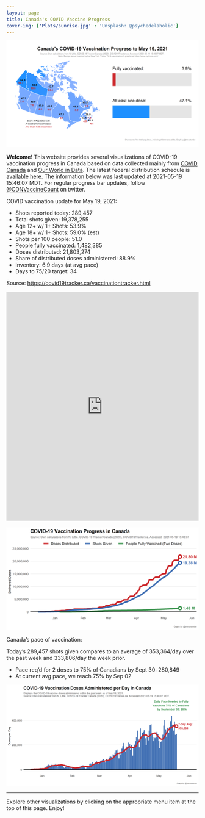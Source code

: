 ```yaml
---
layout: page
title: Canada's COVID Vaccine Progress
cover-img: ['Plots/sunrise.jpg' : 'Unsplash: @psychedelaholic']
---
```

![](Plots/plot_main.png)

**Welcome!** This website provides several visualizations of COVID-19
vaccination progress in Canada based on data collected mainly from
[COVID Canada](https://covid19tracker.ca/vaccinationtracker.html) and
[Our World in Data](https://ourworldindata.org/covid-vaccinations). The
latest federal distribution schedule is [available
here](https://www.canada.ca/en/public-health/services/diseases/2019-novel-coronavirus-infection/prevention-risks/covid-19-vaccine-treatment/vaccine-rollout.html).
The information below was last updated at 2021-05-19 15:46:07 MDT. For
regular progress bar updates, follow
<a href="https://twitter.com/CDNVaccineCount" class="uri">@CDNVaccineCount</a>
on twitter.

COVID vaccination update for May 19, 2021:

-   Shots reported today: 289,457
-   Total shots given: 19,378,255
-   Age 12+ w/ 1+ Shots: 53.9%
-   Age 18+ w/ 1+ Shots: 59.0% (est)
-   Shots per 100 people: 51.0
-   People fully vaccinated: 1,482,385
-   Doses distributed: 21,803,274
-   Share of distributed doses administered: 88.9%
-   Inventory: 6.9 days (at avg pace)
-   Days to 75/20 target: 34

Source:
<a href="https://covid19tracker.ca/vaccinationtracker.html" class="uri">https://covid19tracker.ca/vaccinationtracker.html</a>

<iframe title="COVID Vaccination Progress in Canada" aria-label="table" id="datawrapper-chart-d3PPr" src="https://datawrapper.dwcdn.net/d3PPr/2/" scrolling="no" frameborder="0" style="width: 0; min-width: 100% !important; border: none;" height="601">
</iframe>
<script type="text/javascript">!function(){"use strict";window.addEventListener("message",(function(a){if(void 0!==a.data["datawrapper-height"])for(var e in a.data["datawrapper-height"]){var t=document.getElementById("datawrapper-chart-"+e)||document.querySelector("iframe[src*='"+e+"']");t&&(t.style.height=a.data["datawrapper-height"][e]+"px")}}))}();
</script>

![](Plots/plot_total.png)

Canada’s pace of vaccination:

Today’s 289,457 shots given compares to an average of 353,364/day over
the past week and 333,806/day the week prior.

-   Pace req’d for 2 doses to 75% of Canadians by Sept 30: 280,849
-   At current avg pace, we reach 75% by Sep 02

![](Plots/pace_national.png)

------------------------------------------------------------------------

Explore other visualizations by clicking on the appropriate menu item at
the top of this page. Enjoy!

